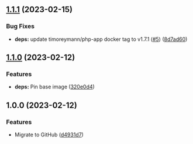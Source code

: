 ## [1.1.1](https://github.com/timo-reymann/docker-matomo/compare/1.1.0...1.1.1) (2023-02-15)


### Bug Fixes

* **deps:** update timoreymann/php-app docker tag to v1.7.1 ([#5](https://github.com/timo-reymann/docker-matomo/issues/5)) ([8d7ad60](https://github.com/timo-reymann/docker-matomo/commit/8d7ad603d736de2afb2294c976e4950d41e2b784))

## [1.1.0](https://github.com/timo-reymann/docker-matomo/compare/1.0.0...1.1.0) (2023-02-12)


### Features

* **deps:** Pin base image ([320e0d4](https://github.com/timo-reymann/docker-matomo/commit/320e0d4d52c646e0dd72b1c23f07ec6747721240))

## 1.0.0 (2023-02-12)


### Features

* Migrate to GitHub ([d4931d7](https://github.com/timo-reymann/docker-matomo/commit/d4931d7c0d70ff15401a7b9da1b25f575562890b))
